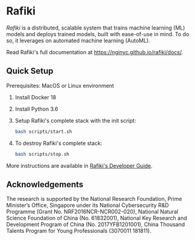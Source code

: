 # Rafiki

*Rafiki* is a distributed, scalable system that trains machine learning (ML) models and deploys trained models, built with ease-of-use in mind. To do so, it leverages on automated machine learning (AutoML).

Read Rafiki's full documentation at https://nginyc.github.io/rafiki/docs/.

## Quick Setup

Prerequisites: MacOS or Linux environment

1. Install Docker 18

2. Install Python 3.6

3. Setup Rafiki's complete stack with the init script:

    ```sh
    bash scripts/start.sh
    ```

4. To destroy Rafiki's complete stack:

    ```sh
    bash scripts/stop.sh
    ```

More instructions are available in [Rafiki's Developer Guide](https://nginyc.github.io/rafiki/docs/docs/dev).


## Acknowledgements

The research is supported by the National Research Foundation, Prime Minister’s Office, Singapore under its National Cybersecurity R\&D Programme (Grant No. NRF2016NCR-NCR002-020), National Natural Science Foundation of China (No. 61832001), National Key Research and Development Program of China  (No. 2017YFB1201001), China Thousand Talents Program for Young Professionals (3070011 181811).